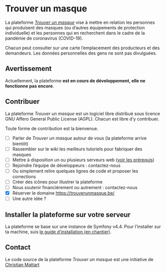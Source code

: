 # Trouver un masque

La plateforme [*Trouver un masque*](https://trouverunmasque.be/) vise à mettre en relation les personnes qui produisent des masques 
(ou d’autres équipements de protection individuelle) et les personnes qui en recherchent dans le cadre
de la pandémie de coronavirus (COVID-19).

Chacun peut consulter sur une carte l’emplacement des producteurs et des demandeurs. 
Les données personnelles des gens ne sont pas divulguées.

## Avertissement

Actuellement, la plateforme **est en cours de développement, elle ne fonctionne pas encore**.

## Contribuer

La plateforme *Trouver un masque* est un logiciel libre distribué sous licence GNU Affero General Public License (AGPL). Chacun est libre d’y contribuer.

Toute forme de contribution est la bienvenue.

- [ ] Parler de *Trouver un masque* autour de vous (la plateforme arrive bientôt)
- [ ] Rassembler sur le wiki les meilleurs tutoriels pour fabriquer des masques
- [ ] Mettre à disposition un ou plusieurs serveurs web ([voir les prérequis](doc/installation.md))
- [ ] Rejoindre l’équipe de développeurs : contactez-nous
- [ ] Ou simplement relire quelques lignes de code et proposer les corrections
- [ ] Créer des icônes pour illustrer la plateforme
- [ ] Nous soutenir financièrement ou autrement : contactez-nous
- [x] Réserver le domaine https://trouverunmasque.be/
- [ ] Une autre idée ?

## Installer la plateforme sur votre serveur

La plateforme se base sur une instance de Symfony v4.4. Pour l’installer sur ta machine, 
suis [le guide d’installation (en chantier)](doc/installation.md).

## Contact

Le code source de la plateforme *Trouver un masque* est une initiative de [Christian Mattart](mailto:bonjour@trouverunmasque.be)
